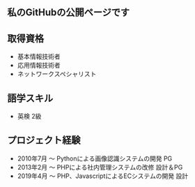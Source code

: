## 私のGitHubの公開ページです

## 取得資格
- 基本情報技術者
- 応用情報技術者
- ネットワークスペシャリスト
## 語学スキル
- 英検 2級
## プロジェクト経験
- 2010年7月 ～ Pythonによる画像認識システムの開発 PG
- 2013年2月 ～ PHPによる社内管理システムの改修 設計＆PG
- 2019年4月 ～ PHP、JavascriptによるECシステムの開発 設計
